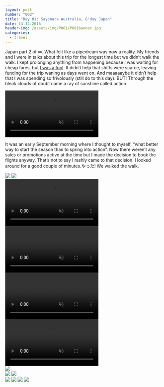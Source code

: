 ```yaml
---
layout: post
number: "002"
title: "Day 01: Sayonara Australia, G'day Japan"
date: 13.12.2016
header-img: /assets/img/P001/P001banner.jpg
categories:
  - travel
---
```


Japan part 2 of ∞. What felt like a pipedream was now a reality. My friends and I were in talks about this trip for the longest time but we didn’t walk the walk. I kept prolonging anything from happening because I was waiting for cheap fares, but <a href="https://youtu.be/GsebMOWQiYM?t=29s">I was a fool</a>. It didn’t help that shifts were scarce, leaving funding for the trip waning as days went on. And maaaaaybe it didn’t help that I was spending so frivolously (still do to this day). BUT! Through the bleak clouds of doubt came a ray of sunshine called action. 

<video autoplay muted playsinline loop>
<source src="{{ baseurl }}/assets/img/P001/00.webm"/>
</video>

It was an early September morning where I thought to myself, “what better way to start the season than to spring into action”. Now there weren’t any sales or promotions active at the time but I made the decision to book the flights anyway. That’s not to say I rashly came to that decision. I looked around for a good couple of minutes.やった! We walked the walk.

<img src="{{ baseurl }}/assets/img/P001/01.gif"/>
<img src="{{ baseurl }}/assets/img/P001/02.gif"/>
<div class="row">
	<video autoplay muted playsinline loop class="left">
		<source src="{{ baseurl }}/assets/img/P001/03A.webm"/>
	</video>
	<video autoplay muted playsinline loop class="right">
		<source src="{{ baseurl }}/assets/img/P001/03C.webm"/>
	</video>
</div>
<div class="row">
	<video autoplay muted playsinline loop class="left">
		<source src="{{ baseurl }}/assets/img/P001/03V.webm"/>
	</video>
	<video autoplay muted playsinline loop class="right">
		<source src="{{ baseurl }}/assets/img/P001/03W.webm"/>
	</video>
</div>
<img src="{{ baseurl }}/assets/img/P001/04.webm"/>
<div class="row">
	<img class="left" src="{{ baseurl }}/assets/img/P001/05A.jpg"/>
	<img class="right" src="{{ baseurl }}/assets/img/P001/05B.jpg"/>
</div>
<img src="{{ baseurl }}/assets/img/P001/06.jpg"/>
<img src="{{ baseurl }}/assets/img/P001/07.jpg"/>
<img src="{{ baseurl }}/assets/img/P001/08.jpg"/>
<img src="{{ baseurl }}/assets/img/P001/09.jpg"/>